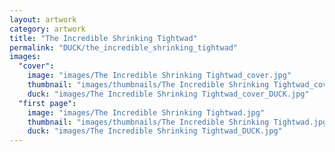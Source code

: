 ```yaml
---
layout: artwork
category: artwork
title: "The Incredible Shrinking Tightwad"
permalink: "DUCK/the_incredible_shrinking_tightwad"
images:
  "cover":
    image: "images/The Incredible Shrinking Tightwad_cover.jpg"
    thumbnail: "images/thumbnails/The Incredible Shrinking Tightwad_cover.jpg"
    duck: "images/The Incredible Shrinking Tightwad_cover_DUCK.jpg"
  "first page":
    image: "images/The Incredible Shrinking Tightwad.jpg"
    thumbnail: "images/thumbnails/The Incredible Shrinking Tightwad.jpg"
    duck: "images/The Incredible Shrinking Tightwad_DUCK.jpg"
---
```

